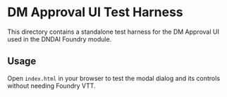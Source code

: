 # DM Approval UI Test Harness

This directory contains a standalone test harness for the DM Approval UI used in the DNDAI Foundry module.

## Usage

Open `index.html` in your browser to test the modal dialog and its controls without needing Foundry VTT.
